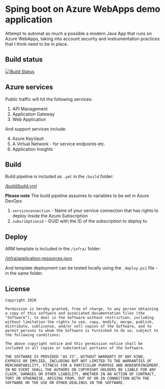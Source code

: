 # Sping boot on Azure WebApps demo application

Attempt to automat as much a possible a modern Java App that runs on Azure WebApps, taking into account security and instrumentation practices that I think need to be in place.


## Build status
[![Build Status](https://dev.azure.com/jvwdemo/JavaApp/_apis/build/status/Application%20CI%20Build?branchName=master)](https://dev.azure.com/jvwdemo/JavaApp/_build/latest?definitionId=55&branchName=master)

## Azure services
Public traffic will hit the following services:
1. API Management
2. Application Gateway
3. Web Application

And support services include:

4. Azure KeyVault
5. A Virtual Network - for service endpoints etc.
6. Application Insights



## Build
Build pipeline is included as `.yml` in the `/build` folder:

[/build/build.yml](build/build.yml)

**Please note** The build pipeline assumes to variables to be set in Azure DevOps:
1. `serviceconnection` - Name of your service connection that has rights to deploy inside the Azure Subscription
2. `subsribptionid` - GUID with the ID of the subscription to deploy to

## Deploy
ARM template is included in the `/infra/` folder:

[/infra/application-resources.json](/infra/application-resources.json)

And template deployment can be tested locally using the `_deploy.ps1` file - in the same folder.




## License

```
Copyright 2020

Permission is hereby granted, free of charge, to any person obtaining a copy of this software and associated documentation files (the "Software"), to deal in the Software without restriction, including without limitation the rights to use, copy, modify, merge, publish, distribute, sublicense, and/or sell copies of the Software, and to permit persons to whom the Software is furnished to do so, subject to the following conditions:

The above copyright notice and this permission notice shall be included in all copies or substantial portions of the Software.

THE SOFTWARE IS PROVIDED "AS IS", WITHOUT WARRANTY OF ANY KIND, EXPRESS OR IMPLIED, INCLUDING BUT NOT LIMITED TO THE WARRANTIES OF MERCHANTABILITY, FITNESS FOR A PARTICULAR PURPOSE AND NONINFRINGEMENT. IN NO EVENT SHALL THE AUTHORS OR COPYRIGHT HOLDERS BE LIABLE FOR ANY CLAIM, DAMAGES OR OTHER LIABILITY, WHETHER IN AN ACTION OF CONTRACT, TORT OR OTHERWISE, ARISING FROM, OUT OF OR IN CONNECTION WITH THE SOFTWARE OR THE USE OR OTHER DEALINGS IN THE SOFTWARE.
```